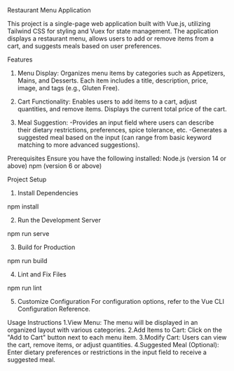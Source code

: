 Restaurant Menu Application

This project is a single-page web application built with Vue.js, utilizing Tailwind CSS for styling and Vuex for state management. The application displays a restaurant menu, allows users to add or remove items from a cart, and suggests meals based on user preferences.

Features
1. Menu Display: Organizes menu items by categories such as Appetizers, Mains, and Desserts. Each item includes a title, description, price, image, and tags (e.g., Gluten Free).

2. Cart Functionality: Enables users to add items to a cart, adjust quantities, and remove items. Displays the current total price of the cart.

3. Meal Suggestion:
   -Provides an input field where users can describe their dietary restrictions, preferences, spice tolerance, etc.
   -Generates a suggested meal based on the input (can range from basic keyword matching to more advanced suggestions).

Prerequisites
Ensure you have the following installed:
Node.js (version 14 or above)
npm (version 6 or above)

Project Setup
1. Install Dependencies

npm install

2. Run the Development Server

npm run serve

3. Build for Production

npm run build

4. Lint and Fix Files

npm run lint

5. Customize Configuration
For configuration options, refer to the Vue CLI Configuration Reference.

Usage Instructions
1.View Menu: The menu will be displayed in an organized layout with various categories.
2.Add Items to Cart: Click on the "Add to Cart" button next to each menu item.
3.Modify Cart: Users can view the cart, remove items, or adjust quantities.
4.Suggested Meal (Optional): Enter dietary preferences or restrictions in the input field to receive a suggested meal.

